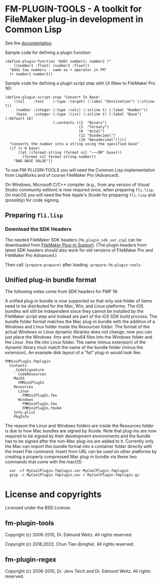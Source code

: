# FM-PLUGIN-TOOLS - A toolkit for FileMaker plug-in development in Common Lisp

See the [documentation](https://binghe.github.io/fm-plugin-tools/).

Sample code for defining a plugin function:

```
(define-plugin-function "Add( number1; number2 )"
    ((number1 :float) (number2 :float))
  "Adds two numbers - same as + operator in FM"
  (+ number1 number2))
```

Sample code for defining a plugin script step with UI (New to FileMaker Pro 16):

```
(define-plugin-script-step "Convert To Base"
    ((nil    :text    (:type :target) (:label "Destination") (:inline t))
     (number :integer (:type :calc) (:inline t) (:label "Number"))
     (base   :integer (:type :list) (:inline t) (:label "Base") (:default 16)
                      (:contents ((2  "Binary")
                                  (3  "Ternary")
                                  (8  "Octal")
                                  (12 "Duodecimal")
                                  (16 "Hexadecimal")))))
  "Converts the number into a string using the specified base"
  (if (< 0 base)
      (let ((format-string (format nil "~~~DR" base)))
        (format nil format-string number))
    "BAD BASE VALUE"))
```

To use FM-PLUGIN-TOOLS you will need the Common Lisp implementation from LispWorks and of course FileMaker Pro (Advanced).

On Windows, Microsoft C/C++ compiler (e.g., from any version of Visual Studio community edition) is now required once, when preparing `fli.lisp`. On macOS you will need the free Apple's Xcode for preparing `fli.lisp` and (possibly) for code signing.

## Preparing `fli.lisp`

### Download the SDK Headers

The needed FileMaker SDK headers (`fm_plugin_sdk_ver.zip`) can be
downloaded from
[FileMaker Plug-in Support](https://www.claris.com/resources/downloads/). (The
plugin headers from latest SDK headers should also work for old versions of FileMaker Pro
and FileMaker Pro Advanced.)

Then call `(prepare:prepare)` after loading `:prepare-fm-plugin-tools`.

## Unified plug-in bundle format

The following notes come from SDK headers for FMP 18:

A unified plug-in bundle is now supported so that only one folder of items need to be distributed for the Mac, Win, and Linux platforms. The iOS bundles will still be independent since they cannot be installed by the FileMaker script step and instead are part of the iOS SDK build process. The bundle folder format matches the Mac plug-in bundle with the addition of a Windows and Linux folder inside the Resources folder. The format of the actual Windows or Linux dynamic libraries does not change, now you can just place the Windows .fmx and .fmx64 files into the Windows folder and the Linux .fmx file into Linux folder. The name (minus extension) of the dynamic library must match the name of the bundle folder (minus the extension). An example disk layout of a "fat" plug-in would look like:

```
FMMiniPlugIn.fmplugin
  Contents
    _CodeSignature
      CodeResources
    MacOS
      FMMiniPlugIn
    Resources
      Linux
        FMMiniPlugIn.fmx
      Windows
        FMMiniPlugIn.fmx
        FMMiniPlugIn.fmx64
    Info.plist
    PkgInfo
```

The reason the Linux and Windows folders are inside the Resources folder is due to how Mac bundles are signed by Xcode. Note that plug-ins are now required to be signed by their development environments and the bundle has to be signed after the non-Mac plug-ins are added to it. Currently only the Mac can import this bundle format into a container folder directly with the Insert File command. Insert from URL can be used on other platforms by creating a properly compressed Mac plug-in bundle via these two commands that come with the macOS:

```
  xar -cf MyCoolPlugin.fmplugin.xar MyCoolPlugin.fmplugin
  gzip -c MyCoolPlugin.fmplugin.xar > MyCoolPlugin.fmplugin.gz
```

# License and copyrights

Licensed under the BSD License.

## fm-plugin-tools

Copyright (c) 2006-2010, Dr. Edmund Weitz.  All rights reserved.

Copyright (c) 2018,2022,  Chun Tian (binghe).  All rights reserved.

## fm-plugin-regex

Copyright (c) 2006-2010, Dr. Jens Teich and Dr. Edmund Weitz.  All rights reserved.
